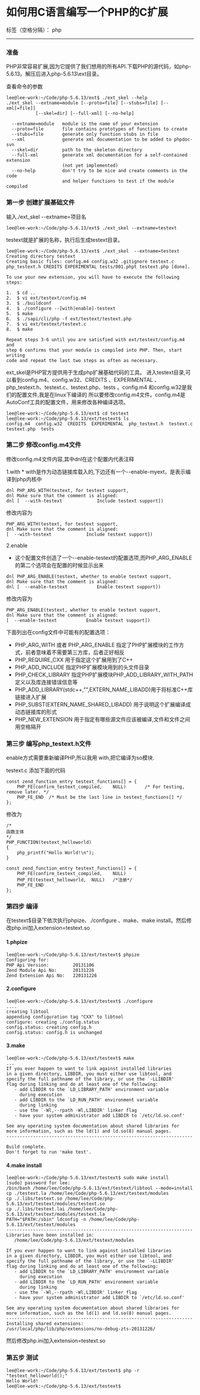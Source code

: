 # 如何用C语言编写一个PHP的C扩展

标签（空格分隔）： php

---


### 准备
PHP非常容易扩展,因为它提供了我们想用的所有API.下载PHP的源代码，如php-5.6.13。解压后进入php-5.6.13\ext目录。

查看命令的参数
```
lee@lee-work:~/Code/php-5.6.13/ext$ ./ext_skel --help
./ext_skel --extname=module [--proto=file] [--stubs=file] [--xml[=file]]
           [--skel=dir] [--full-xml] [--no-help]

  --extname=module   module is the name of your extension
  --proto=file       file contains prototypes of functions to create
  --stubs=file       generate only function stubs in file
  --xml              generate xml documentation to be added to phpdoc-svn
  --skel=dir         path to the skeleton directory
  --full-xml         generate xml documentation for a self-contained extension
                     (not yet implemented)
  --no-help          don't try to be nice and create comments in the code
                     and helper functions to test if the module compiled
```


### 第一步 创建扩展基础文件

输入./ext_skel --extname=项目名
```
lee@lee-work:~/Code/php-5.6.13/ext$ ./ext_skel --extname=testext
```
testext就是扩展的名称，执行后生成testext目录。

```
lee@lee-work:~/Code/php-5.6.13/ext$ ./ext_skel  --extname=testext
Creating directory testext
Creating basic files: config.m4 config.w32 .gitignore testext.c php_testext.h CREDITS EXPERIMENTAL tests/001.phpt testext.php [done].

To use your new extension, you will have to execute the following steps:

1.  $ cd ..
2.  $ vi ext/testext/config.m4
3.  $ ./buildconf
4.  $ ./configure --[with|enable]-testext
5.  $ make
6.  $ ./sapi/cli/php -f ext/testext/testext.php
7.  $ vi ext/testext/testext.c
8.  $ make

Repeat steps 3-6 until you are satisfied with ext/testext/config.m4 and
step 6 confirms that your module is compiled into PHP. Then, start writing
code and repeat the last two steps as often as necessary.

```

ext_skel是PHP官方提供用于生成php扩展基础代码的工具。
进入testext目录,可以看到config.m4、config.w32、CREDITS 、EXPERIMENTAL  、php_testext.h、testext.c、testext.php、tests
。config.m4 和config.w32是我们的配置文件,我是在linux下编译的 所以要修改config.m4文件。config.m4是AutoConf工具的配置文件，用来修改各种编译选项。

```
lee@lee-work:~/Code/php-5.6.13/ext$ cd testext
lee@lee-work:~/Code/php-5.6.13/ext/testext$ ls
config.m4  config.w32  CREDITS  EXPERIMENTAL  php_testext.h  testext.c  testext.php  tests
```

### 第二步 修改config.m4文件


修改config.m4文件内容,其中dnl在这个配置内代表注释

1.with
*
with是作为动态链接库载入的,下边还有一个--enable-myext，是表示编译到php内核中
```
dnl PHP_ARG_WITH(testext, for testext support,
dnl Make sure that the comment is aligned:
dnl [  --with-testext             Include testext support])
```
修改内容为
```
PHP_ARG_WITH(testext, for testext support,
dnl Make sure that the comment is aligned:
[  --with-testext             Include testext support])
```

2.enable
* 这个配置文件创造了一个--enable-testext的配置选项,而PHP_ARG_ENABLE的第二个选项会在配置的时候显示出来
```
dnl PHP_ARG_ENABLE(testext, whether to enable testext support,
dnl Make sure that the comment is aligned:
dnl [  --enable-testext           Enable testext support])
```
修改内容为
```
PHP_ARG_ENABLE(testext, whether to enable testext support,
dnl Make sure that the comment is aligned:
[  --enable-testext           Enable testext support])
```

下面列出在config文件中可能有的配置选项：

* PHP_ARG_WITH 或者 PHP_ARG_ENABLE 指定了PHP扩展模块的工作方式，前者意味着不需要第三方库，后者正好相反
* PHP_REQUIRE_CXX 用于指定这个扩展用到了C++
* PHP_ADD_INCLUDE 指定PHP扩展模块用到的头文件目录
* PHP_CHECK_LIBRARY 指定PHP扩展模块PHP_ADD_LIBRARY_WITH_PATH定义以及库连接错误信息等
* PHP_ADD_LIBRARY(stdc++,”",EXTERN_NAME_LIBADD)用于将标准C++库链接进入扩展
* PHP_SUBST(EXTERN_NAME_SHARED_LIBADD) 用于说明这个扩展编译成动态链接库的形式
* PHP_NEW_EXTENSION 用于指定有哪些源文件应该被编译,文件和文件之间用空格隔开


### 第三步 编写php_testext.h文件

enable方式需要重新编译PHP,所以我用 with,把它编译为so模块.

testext.c 添加下面的代码
```
const zend_function_entry testext_functions[] = {
	PHP_FE(confirm_testext_compiled,	NULL)		/* For testing, remove later. */
	PHP_FE_END	/* Must be the last line in testext_functions[] */
};
```
修改为
```
/*
函数主体
*/
PHP_FUNCTION(testext_helloworld)
{
	php_printf("Hello World!\n");
}

const zend_function_entry testext_functions[] = {
	PHP_FE(confirm_testext_compiled,	NULL)
	PHP_FE(testext_helloworld,	NULL)	/*注册*/
	PHP_FE_END
};
```


### 第四步 编译
在testext$目录下依次执行phpize、./configure 、make、make install。然后修改php.ini加入extension=testext.so

#### 1.phpize
```
lee@lee-work:~/Code/php-5.6.13/ext/testext$ phpize
Configuring for:
PHP Api Version:         20131106
Zend Module Api No:      20131226
Zend Extension Api No:   220131226
```
#### 2.configure
```
lee@lee-work:~/Code/php-5.6.13/ext/testext$ ./configure
....
creating libtool
appending configuration tag "CXX" to libtool
configure: creating ./config.status
config.status: creating config.h
config.status: config.h is unchanged
```
#### 3.make
```
lee@lee-work:~/Code/php-5.6.13/ext/testext$ make
...
If you ever happen to want to link against installed libraries
in a given directory, LIBDIR, you must either use libtool, and
specify the full pathname of the library, or use the `-LLIBDIR'
flag during linking and do at least one of the following:
   - add LIBDIR to the `LD_LIBRARY_PATH' environment variable
     during execution
   - add LIBDIR to the `LD_RUN_PATH' environment variable
     during linking
   - use the `-Wl,--rpath -Wl,LIBDIR' linker flag
   - have your system administrator add LIBDIR to `/etc/ld.so.conf'

See any operating system documentation about shared libraries for
more information, such as the ld(1) and ld.so(8) manual pages.
----------------------------------------------------------------------

Build complete.
Don't forget to run 'make test'.
```

#### 4.make install
```
lee@lee-work:~/Code/php-5.6.13/ext/testext$ sudo make install
[sudo] password for lee:
/bin/bash /home/lee/Code/php-5.6.13/ext/testext/libtool --mode=install cp ./testext.la /home/lee/Code/php-5.6.13/ext/testext/modules
cp ./.libs/testext.so /home/lee/Code/php-5.6.13/ext/testext/modules/testext.so
cp ./.libs/testext.lai /home/lee/Code/php-5.6.13/ext/testext/modules/testext.la
PATH="$PATH:/sbin" ldconfig -n /home/lee/Code/php-5.6.13/ext/testext/modules
----------------------------------------------------------------------
Libraries have been installed in:
   /home/lee/Code/php-5.6.13/ext/testext/modules

If you ever happen to want to link against installed libraries
in a given directory, LIBDIR, you must either use libtool, and
specify the full pathname of the library, or use the `-LLIBDIR'
flag during linking and do at least one of the following:
   - add LIBDIR to the `LD_LIBRARY_PATH' environment variable
     during execution
   - add LIBDIR to the `LD_RUN_PATH' environment variable
     during linking
   - use the `-Wl,--rpath -Wl,LIBDIR' linker flag
   - have your system administrator add LIBDIR to `/etc/ld.so.conf'

See any operating system documentation about shared libraries for
more information, such as the ld(1) and ld.so(8) manual pages.
----------------------------------------------------------------------
Installing shared extensions:     /usr/local/php/lib/php/extensions/no-debug-zts-20131226/

```

然后修改php.ini加入extension=testext.so

### 第五步 测试
```
lee@lee-work:~/Code/php-5.6.13/ext/testext$ php -r "testext_helloworld();"
Hello World!
lee@lee-work:~/Code/php-5.6.13/ext/testext$
```

